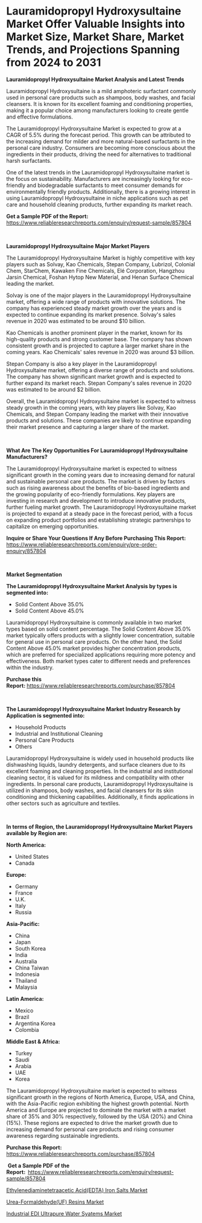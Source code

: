 <p><h1>Lauramidopropyl Hydroxysultaine Market Offer Valuable Insights into Market Size, Market Share, Market Trends, and Projections Spanning from 2024 to 2031</h1></p><p><strong>Lauramidopropyl Hydroxysultaine Market Analysis and Latest Trends</strong></p>
<p><p>Lauramidopropyl Hydroxysultaine is a mild amphoteric surfactant commonly used in personal care products such as shampoos, body washes, and facial cleansers. It is known for its excellent foaming and conditioning properties, making it a popular choice among manufacturers looking to create gentle and effective formulations.</p><p>The Lauramidopropyl Hydroxysultaine Market is expected to grow at a CAGR of 5.5% during the forecast period. This growth can be attributed to the increasing demand for milder and more natural-based surfactants in the personal care industry. Consumers are becoming more conscious about the ingredients in their products, driving the need for alternatives to traditional harsh surfactants.</p><p>One of the latest trends in the Lauramidopropyl Hydroxysultaine market is the focus on sustainability. Manufacturers are increasingly looking for eco-friendly and biodegradable surfactants to meet consumer demands for environmentally friendly products. Additionally, there is a growing interest in using Lauramidopropyl Hydroxysultaine in niche applications such as pet care and household cleaning products, further expanding its market reach.</p></p>
<p><strong>Get a Sample PDF of the Report:&nbsp;</strong> <a href="https://www.reliableresearchreports.com/enquiry/request-sample/857804">https://www.reliableresearchreports.com/enquiry/request-sample/857804</a></p>
<p>&nbsp;</p>
<p><strong>Lauramidopropyl Hydroxysultaine Major Market Players</strong></p>
<p><p>The Lauramidopropyl Hydroxysultaine Market is highly competitive with key players such as Solvay, Kao Chemicals, Stepan Company, Lubrizol, Colonial Chem, StarChem, Kawaken Fine Chemicals, Elé Corporation, Hangzhou Jarsin Chemical, Foshan Hytop New Material, and Henan Surface Chemical leading the market.</p><p>Solvay is one of the major players in the Lauramidopropyl Hydroxysultaine market, offering a wide range of products with innovative solutions. The company has experienced steady market growth over the years and is expected to continue expanding its market presence. Solvay's sales revenue in 2020 was estimated to be around $10 billion.</p><p>Kao Chemicals is another prominent player in the market, known for its high-quality products and strong customer base. The company has shown consistent growth and is projected to capture a larger market share in the coming years. Kao Chemicals' sales revenue in 2020 was around $3 billion.</p><p>Stepan Company is also a key player in the Lauramidopropyl Hydroxysultaine market, offering a diverse range of products and solutions. The company has shown significant market growth and is expected to further expand its market reach. Stepan Company's sales revenue in 2020 was estimated to be around $2 billion.</p><p>Overall, the Lauramidopropyl Hydroxysultaine market is expected to witness steady growth in the coming years, with key players like Solvay, Kao Chemicals, and Stepan Company leading the market with their innovative products and solutions. These companies are likely to continue expanding their market presence and capturing a larger share of the market.</p></p>
<p>&nbsp;</p>
<p><strong>What Are The Key Opportunities For Lauramidopropyl Hydroxysultaine Manufacturers?</strong></p>
<p><p>The Lauramidopropyl Hydroxysultaine market is expected to witness significant growth in the coming years due to increasing demand for natural and sustainable personal care products. The market is driven by factors such as rising awareness about the benefits of bio-based ingredients and the growing popularity of eco-friendly formulations. Key players are investing in research and development to introduce innovative products, further fueling market growth. The Lauramidopropyl Hydroxysultaine market is projected to expand at a steady pace in the forecast period, with a focus on expanding product portfolios and establishing strategic partnerships to capitalize on emerging opportunities.</p></p>
<p><strong>Inquire or Share Your Questions If Any Before Purchasing This Report:</strong> <a href="https://www.reliableresearchreports.com/enquiry/pre-order-enquiry/857804">https://www.reliableresearchreports.com/enquiry/pre-order-enquiry/857804</a></p>
<p>&nbsp;</p>
<p><strong>Market Segmentation</strong></p>
<p><strong>The Lauramidopropyl Hydroxysultaine Market Analysis by types is segmented into:</strong></p>
<p><ul><li>Solid Content Above 35.0%</li><li>Solid Content Above 45.0%</li></ul></p>
<p><p>Lauramidopropyl Hydroxysultaine is commonly available in two market types based on solid content percentage. The Solid Content Above 35.0% market typically offers products with a slightly lower concentration, suitable for general use in personal care products. On the other hand, the Solid Content Above 45.0% market provides higher concentration products, which are preferred for specialized applications requiring more potency and effectiveness. Both market types cater to different needs and preferences within the industry.</p></p>
<p><strong>Purchase this Report:&nbsp;</strong><a href="https://www.reliableresearchreports.com/purchase/857804">https://www.reliableresearchreports.com/purchase/857804</a></p>
<p>&nbsp;</p>
<p><strong>The Lauramidopropyl Hydroxysultaine Market Industry Research by Application is segmented into:</strong></p>
<p><ul><li>Household Products</li><li>Industrial and Institutional Cleaning</li><li>Personal Care Products</li><li>Others</li></ul></p>
<p><p>Lauramidopropyl Hydroxysultaine is widely used in household products like dishwashing liquids, laundry detergents, and surface cleaners due to its excellent foaming and cleaning properties. In the industrial and institutional cleaning sector, it is valued for its mildness and compatibility with other ingredients. In personal care products, Lauramidopropyl Hydroxysultaine is utilized in shampoos, body washes, and facial cleansers for its skin conditioning and thickening capabilities. Additionally, it finds applications in other sectors such as agriculture and textiles.</p></p>
<p>&nbsp;</p>
<p><strong>In terms of Region, the Lauramidopropyl Hydroxysultaine Market Players available by Region are:</strong></p>
<p>
    <p> <strong> North America: </strong>
        <ul>
            <li>United States</li>
            <li>Canada</li>
        </ul>
        </p> 
    <p> <strong> Europe: </strong>
        <ul>
            <li>Germany</li>
            <li>France</li>
            <li>U.K.</li>
            <li>Italy</li>
            <li>Russia</li>
        </ul>
        </p> 
    <p> <strong> Asia-Pacific: </strong>
        <ul>
            <li>China</li>
            <li>Japan</li>
            <li>South Korea</li>
            <li>India</li>
            <li>Australia</li>
            <li>China Taiwan</li>
            <li>Indonesia</li>
            <li>Thailand</li>
            <li>Malaysia</li>
        </ul>
        </p> 
    <p> <strong> Latin America: </strong>
        <ul>
            <li>Mexico</li>
            <li>Brazil</li>
            <li>Argentina Korea</li>
            <li>Colombia</li>
        </ul>
        </p> 
    <p> <strong> Middle East & Africa: </strong>
        <ul>
            <li>Turkey</li>
            <li>Saudi</li>
            <li>Arabia</li>
            <li>UAE</li>
            <li>Korea</li>
        </ul>
    </p>
    </p>
<p><p>The Lauramidopropyl Hydroxysultaine market is expected to witness significant growth in the regions of North America, Europe, USA, and China, with the Asia-Pacific region exhibiting the highest growth potential. North America and Europe are projected to dominate the market with a market share of 35% and 30% respectively, followed by the USA (20%) and China (15%). These regions are expected to drive the market growth due to increasing demand for personal care products and rising consumer awareness regarding sustainable ingredients.</p></p>
<p><strong>Purchase this Report: </strong><a href="https://www.reliableresearchreports.com/purchase/857804">https://www.reliableresearchreports.com/purchase/857804</a></p>
<p>&nbsp;<strong>Get a Sample PDF of the Report:&nbsp;&nbsp;</strong><a href="https://www.reliableresearchreports.com/enquiry/request-sample/857804">https://www.reliableresearchreports.com/enquiry/request-sample/857804</a></p>
<p><strong></strong></p>
<p><p><a href="https://view.publitas.com/reportprime-1/ethylenediaminetetraacetic-acid-edta-iron-salts-market-analysis-examines-its-scope-on-growth-opportunities-and-forecasted-trends-spanning-from-2023-to-2030/">Ethylenediaminetetraacetic Acid(EDTA) Iron Salts Market</a></p><p><a href="https://view.publitas.com/reportprime-1/urea-formaldehyde-uf-resins-market-research-report-provides-thorough-industry-overview-which-offers-an-in-depth-analysis-of-product-trends-and-new-market-divisions/">Urea-Formaldehyde(UF) Resins Market</a></p><p><a href="https://view.publitas.com/reportprime-1/industrial-edi-ultrapure-water-syatems-market-centers-on-aspects-such-as-market-growth-market-share-market-opportunity-and-projected-forecasts-spanning-from-2023-to-2030/">Industrial EDI Ultrapure Water Syatems Market</a></p></p>